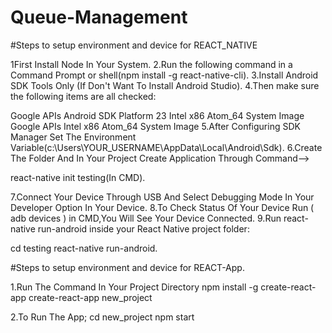 # Queue-Management

#Steps to setup environment and device for REACT_NATIVE

1First Install Node In Your System.
2.Run the following command in a Command Prompt or shell(npm install -g react-native-cli).
3.Install Android SDK Tools Only (If Don't Want To Install Android Studio).
4.Then make sure the following items are all checked:

Google APIs
Android SDK Platform 23
Intel x86 Atom_64 System Image
Google APIs Intel x86 Atom_64 System Image
5.After Configuring SDK Manager Set The Environment Variable(c:\Users\YOUR_USERNAME\AppData\Local\Android\Sdk).
6.Create The Folder And In Your Project Create Application Through Command-->

react-native init testing(In CMD).

7.Connect Your Device Through USB And Select Debugging Mode In Your Developer Option In Your Device.
8.To Check Status Of Your Device Run ( adb devices ) in CMD,You Will See Your Device Connected.
9.Run react-native run-android inside your React Native project folder:

cd testing
react-native run-android.



#Steps to setup environment and device for REACT-App.

1.Run The Command In Your Project Directory
npm install -g create-react-app
create-react-app new_project

2.To Run The App;
cd new_project
npm start